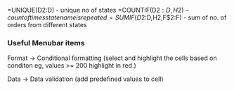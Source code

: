 =UNIQUE(D2:D) - unique no of states
=COUNTIF(D$2:D,H2) - count of times state name is repeated
=SUMIF(D$2:D,H2,F$2:F) - sum of no. of orders from different states

### Useful Menubar items
Format -> Conditional formatting (select and highlight the cells based on conditon eg, values >= 200 highlight in red.)

Data -> Data validation (add predefined values to cell)